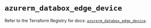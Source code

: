 # `azurerm_databox_edge_device`

Refer to the Terraform Registry for docs: [`azurerm_databox_edge_device`](https://registry.terraform.io/providers/hashicorp/azurerm/4.22.0/docs/resources/databox_edge_device).
